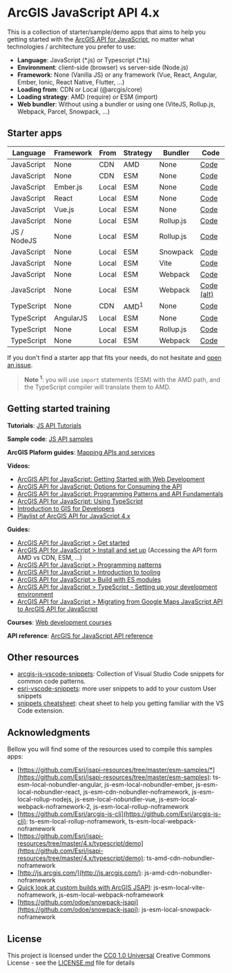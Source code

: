 # ArcGIS JavaScript API 4.x

This is a collection of starter/sample/demo apps that aims to help you getting started with the [ArcGIS API for JavaScript](http://js.arcgis.com/), no matter what technologies / architecture you prefer to use:

* **Language**: JavaScript (\*.js) or Typescript (\*.ts)
* **Environment**: client-side (browser) vs server-side (Node.js)
* **Framework**: None (Vanilla JS) or any framework (Vue, React, Angular, Ember, Ionic, React Native, Flutter, ...)
* **Loading from**: CDN or Local (@arcgis/core)
* **Loading strategy**: AMD (require) or ESM (import)
* **Web bundler**: Without using a bundler or using one (ViteJS, Rollup.js, Webpack, Parcel, Snowpack, ...)

## Starter apps

|Language|Framework|From|Strategy|Bundler|Code|
|---|---|---|---|---|---|
|JavaScript|None|CDN|AMD|None|[Code](./starter-apps/js-amd-cdn-nobundler-noframework)
|JavaScript|None|CDN|ESM|None|[Code](./starter-apps/js-esm-cdn-nobundler-noframework)
|JavaScript|Ember.js|Local|ESM|None|[Code](./starter-apps/js-esm-local-nobundler-ember)
|JavaScript|React|Local|ESM|None|[Code](./starter-apps/js-esm-local-nobundler-react)
|JavaScript|Vue.js|Local|ESM|None|[Code](./starter-apps/js-esm-local-nobundler-vue)
|JavaScript|None|Local|ESM|Rollup.js|[Code](./starter-apps/js-esm-local-rollup-noframework)
|JS / NodeJS|None|Local|ESM|Rollup.js|[Code](./starter-apps/js-esm-local-rollup-nodejs)
|JavaScript|None|Local|ESM|Snowpack|[Code](./starter-apps/js-esm-local-snowpack-noframework)
|JavaScript|None|Local|ESM|Vite|[Code](./starter-apps/js-esm-local-vite-noframework/README.md)
|JavaScript|None|Local|ESM|Webpack|[Code](./starter-apps/js-esm-local-webpack-noframework/README.md)
|JavaScript|None|Local|ESM|Webpack|[Code (alt)](./starter-apps/js-esm-local-webpack-noframework-2/README.md)
|TypeScript|None|CDN|AMD<sup>1</sup>|None|[Code](./starter-apps/ts-amd-cdn-nobundler-noframework/README.md)
|TypeScript|AngularJS|Local|ESM|None|[Code](./starter-apps/ts-esm-local-nobundler-angular)
|TypeScript|None|Local|ESM|Rollup.js|[Code](./starter-apps/ts-esm-local-rollup-noframework)
|TypeScript|None|Local|ESM|Webpack|[Code](./starter-apps/ts-esm-local-webpack-noframework)

If you don't find a starter app that fits your needs, do not hesitate and [open an issue](https://github.com/hhkaos/arcgis-js-api-starter-apps/issues).

> **Note <sup>1</sup>**: you will use `import` statements (ESM) with the AMD path, and the TypeScript compiler will translate them to AMD.

## Getting started training

**Tutorials**: [JS API Tutorials](https://developers.arcgis.com/javascript/latest/display-a-map/)

**Sample code**: [JS API samples](https://developers.arcgis.com/javascript/latest/sample-code/)

**ArcGIS Plaform guides**: [Mapping APIs and services](https://developers.arcgis.com/documentation/mapping-apis-and-services/#topics)

**Videos:**

* [ArcGIS API for JavaScript: Getting Started with Web Development](https://www.youtube.com/watch?v=z9kIZjUjsZ4&list=PLahIW2YFPQd6Uu9u3kRTgGo-HxONKDTi1&index=30)
* [ArcGIS API for JavaScript: Options for Consuming the API](https://www.youtube.com/watch?v=UL0m0EXW8Es&list=PLahIW2YFPQd6Uu9u3kRTgGo-HxONKDTi1&index=38)
* [ArcGIS API for JavaScript: Programming Patterns and API Fundamentals](https://www.youtube.com/watch?v=mA8uLu4-IcU&list=PLahIW2YFPQd6Uu9u3kRTgGo-HxONKDTi1&index=27)
* [ArcGIS API for JavaScript: Using TypeScript](https://www.youtube.com/watch?v=TYxHZb1HPqs&list=PLahIW2YFPQd6Uu9u3kRTgGo-HxONKDTi1&index=18)
* [Introduction to GIS for Developers](https://www.pluralsight.com/courses/gis-introduction-developers)
* [Playlist of ArcGIS API for JavaScript 4.x](https://www.youtube.com/playlist?list=PLahIW2YFPQd6Uu9u3kRTgGo-HxONKDTi1)

**Guides:**

* [ArcGIS API for JavaScript > Get started](https://www.youtube.com/watch?v=TYxHZb1HPqs&list=PLahIW2YFPQd6Uu9u3kRTgGo-HxONKDTi1&index=18)
* [ArcGIS API for JavaScript > Install and set up](https://developers.arcgis.com/javascript/latest/install-and-set-up/) (Accessing the API form AMD vs CDN, ESM, ...)
* [ArcGIS API for JavaScript > Programming patterns](https://developers.arcgis.com/javascript/latest/programming-patterns/)
* [ArcGIS API for JavaScript > Introduction to tooling](https://developers.arcgis.com/javascript/latest/tooling-intro/)
* [ArcGIS API for JavaScript > Build with ES modules](https://developers.arcgis.com/javascript/latest/es-modules/)
* [ArcGIS API for JavaScript > TypeScript - Setting up your development environment](https://developers.arcgis.com/javascript/latest/typescript-setup/)
* [ArcGIS API for JavaScript > Migrating from Google Maps JavaScript API to ArcGIS API for JavaScript](https://developers.arcgis.com/javascript/latest/migrating-from-google-maps-to-arcgis-javascript-api/)

**Courses**: [Web development courses](https://www.esri.com/training/Bookmark/FKTCZXK3B)

**API reference**: [ArcGIS for JavaScript API reference](https://developers.arcgis.com/javascript/latest/api-reference/)

## Other resources

* [arcgis-js-vscode-snippets](https://github.com/Esri/arcgis-js-vscode-snippets): Collection of Visual Studio Code snippets for common code patterns.
* [esri-vscode-snippets](https://github.com/hhkaos/esri-vscode-snippets): more user snippets to add to your custom User snippets
* [snippets cheatsheet](https://cheatography.com/hhkaos/cheat-sheets/vscode-arcgis-js-api-4-x-snippets-cheat-sheet/): cheat sheet to help you getting familiar with the VS Code extension.

## Acknowledgments

Bellow you will find some of the resources used to compile this samples apps:

* [https://github.com/Esri/jsapi-resources/tree/master/esm-samples/*](https://github.com/Esri/jsapi-resources/tree/master/esm-samples): ts-esm-local-nobundler-angular, js-esm-local-nobundler-ember, js-esm-local-nobundler-react, js-esm-cdn-nobundler-noframework, js-esm-local-rollup-nodejs, js-esm-local-nobundler-vue, js-esm-local-webpack-noframework-2, js-esm-local-rollup-noframework
* [https://github.com/Esri/arcgis-js-cli](https://github.com/Esri/arcgis-js-cli): ts-esm-local-rollup-noframework, ts-esm-local-webpack-noframework
* [https://github.com/Esri/jsapi-resources/tree/master/4.x/typescript/demo](https://github.com/Esri/jsapi-resources/tree/master/4.x/typescript/demo): ts-amd-cdn-nobundler-noframework
* [http://js.arcgis.com/](http://js.arcgis.com/): js-amd-cdn-nobundler-noframework
* [Quick look at custom builds with ArcGIS JSAPI](https://www.youtube.com/watch?v=VmzjaGfBRyo): js-esm-local-vite-noframework, js-esm-local-webpack-noframework
* [https://github.com/odoe/snowpack-jsapi](https://github.com/odoe/snowpack-jsapi): js-esm-local-snowpack-noframework

## License

This project is licensed under the [CC0 1.0 Universal](LICENSE.md)
Creative Commons License - see the [LICENSE.md](LICENSE.md) file for
details


